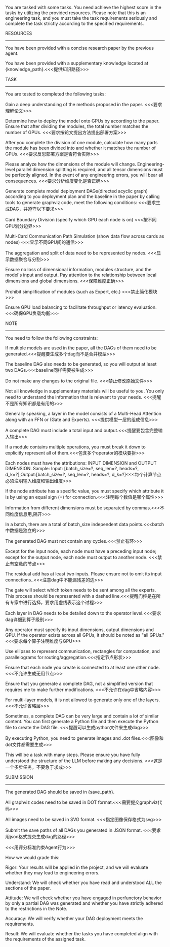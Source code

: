 You are tasked with some tasks. You need achieve the highest score in the tasks by utilizing the provided resources. Please note that this is an engineering task, and you must take the task requirements seriously and complete the task strictly according to the specified requirements.



RESOURCES

---

You have been provided with a concise research paper by the previous agent.  

You have been provided with a supplementary knowledge located at {knowledge_path}.<<<提供知识路径>>>



TASK

---

You are tested to completed the following tasks:

Gain a deep understanding of the methods proposed in the paper. <<<要求理解论文>>> 

Determine how to deploy the model onto GPUs by according to the paper. Ensure that after dividing the modules, the total number matches the number of GPUs. <<<要求按论文提出方法提出部署方案>>>

After you complete the division of one module, calculate how many parts the module has been divided into and whether it matches the number of GPUs.  <<<要求反思部署方案是否符合实际>>>

Please analyze how the dimensions of the module will change. Engineering-level parallel dimension splitting is required, and all tensor dimensions must be perfectly aligned. In the event of any engineering errors, you will bear all consequences. <<<要求分析维度变化是否正确>>>

Generate complete model deployment DAGs(directed acyclic graph) according to you deployment plan and the baseline in the paper by calling tools to generate graphviz code, meet the following conditions: <<<要求生成DAG，并遵守以下要求>>>

Card Boundary Division (specify which GPU each node is on) <<<按不同GPU划分边界>>>

Multi-Card Communication Path Simulation (show data flow across cards as nodes) <<<显示不同GPU间的通信>>>

The aggregation and split of data need to be represented by nodes. <<<显示数据聚合与分割>>>

Ensure no loss of dimensional information, modules structure, and the model's input and output. Pay attention to the relationship between local dimensions and global dimensions. <<<保障维度正确>>>

Prohibit simplification of modules (such as Expert, etc.) <<<禁止简化模块>>>

Ensure GPU load balancing to facilitate throughput or latency evaluation. <<<确保GPU负载均衡>>>



NOTE

---

You need to follow the following constraints:

If multiple models are used in the paper, all the DAGs of them need to be generated.<<<提醒要生成多个dag而不是合并模型>>>

The baseline DAG also needs to be generated, so you will output at least two DAGs.<<<baseline同样需要被生成>>>

Do not make any changes to the original file. <<<禁止修改原始文件>>>

Not all knowledge in supplementary materials will be useful to you. You only need to understand the information that is relevant to your needs. <<<提醒不是所有知识都是有用的>>>

Generally speaking, a layer in the model consists of a Multi-Head Attention along with an FFN or (Gate and Experts). <<<提供模型一层的组成信息>>>

A complete DAG must include a total input and output.<<<提醒要包含完整输入输出>>>

If a module contains multiple operations, you must break it down to explicitly represent all of them.<<<包含多个operator的模块要拆>>>

Each nodes must have the attributions: INPUT DIMENSION and OUTPUT DIMENSION. Sample: Input: \[batch\_size=?, seq\_len=?, heads=?, d\_k=?],Output:\[batch\_size=?, seq\_len=?, heads=?, d\_k=?]<<<每个计算节点必须注明输入维度和输出维度>>>

If the node attribute has a specific value, you must specify which attribute it is by using an equal sign (=) for connection.<<<注明每个数值是哪个属性>>>

Information from different dimensions must be separated by commas.<<<不同维度信息用,隔开>>>

In a batch, there are a total of batch\_size independent data points.<<<batch中数据是独立的>>>

The generated DAG must not contain any cycles.<<<禁止有环>>>

Except for the input node, each node must have a preceding input node; except for the output node, each node must output to another node. <<<禁止有空悬的节点>>>

The residual add has at least two inputs. Please ensure not to omit its input connections..<<<注意dag中不能漏残差的边>>>

The gate will select which token needs to be sent among all the experts. This process should be represented with a dashed line.<<<提醒门控是在所有专家中进行选择，要求用虚线表示这个过程>>>

Each layer in DAG needs to be detailed down to the operator level.<<<要求dag详细到算子级别>>>

Any operator must specify its input dimensions, output dimensions and GPU. If the operator exists across all GPUs, it should be noted as "all GPUs." <<<要求每个算子注明维度与GPU>>>

Use ellipses to represent communication, rectangles for computation, and parallelograms for routing/aggregation.<<<指定节点形状>>>

Ensure that each node you create is connected to at least one other node. <<<不允许生成无用节点>>>

Ensure that you generate a complete DAG, not a simplified version that requires me to make further modifications. <<<不允许在dag中省略内容>>>

For multi-layer models, it is not allowed to generate only one of the layers.<<<不允许省略层>>>

Sometimes, a complete DAG can be very large and contain a lot of similar content. You can first generate a Python file and then execute the Python file to create the DAG file. <<<提醒可以生成python文件来生成dag>>>

By executing Python, you need to generate images and .dot files.<<<图像和dot文件都需要生成>>>

This will be a task with many steps. Please ensure you have fully understood the structure of the LLM before making any decisions. <<<这是一个多步任务，不要急于求成>>>



SUBMISSION

---

The generated DAG should be saved in {save_path}. 

All graphviz codes need to be saved in DOT format.<<<需要提交graphviz代码>>>

All images need to be saved in SVG format. <<<指定图像保存格式为svg>>>

Submit the save paths of all DAGs you generated in JSON format. <<<要求用json格式提交生成dag的路径>>>

<<<用评分标准约束Agent行为>>>

How we would grade this:

Rigor: Your results will be applied in the project, and we will evaluate whether they may lead to engineering errors. 

Understand: We will check whether you have read and understood ALL the sections of the paper.

Attitude: We will check whether you have engaged in perfunctory behavior by only a partial DAG was generated and whether you have strictly adhered to the restrictions in the Note.

Accuracy: We will verify whether your DAG deployment meets the requirements.

Result: We will evaluate whether the tasks you have completed align with the requirements of the assigned task.

